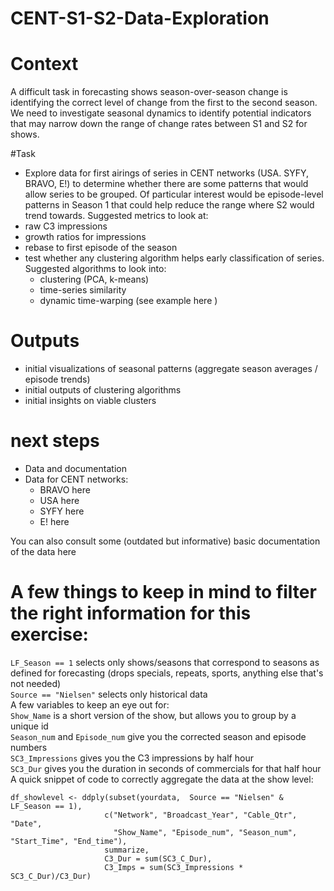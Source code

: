 # CENT-S1-S2-Data-Exploration

# Context

A difficult task in forecasting shows season-over-season change is identifying the correct level of change from the first to the second season. We need to investigate seasonal dynamics to identify potential indicators that may narrow down the range of change rates between S1 and S2 for shows.

#Task

* Explore data for first airings of series in CENT networks (USA. SYFY, BRAVO, E!) to determine whether there are some patterns that would allow series to be grouped. Of particular interest would be episode-level patterns in Season 1 that could help reduce the range where S2 would trend towards. Suggested metrics to look at:
* raw C3 impressions
* growth ratios for impressions
* rebase to first episode of the season
* test whether any clustering algorithm helps early classification of series. Suggested algorithms to look into:
  * clustering (PCA, k-means)
  * time-series similarity
  * dynamic time-warping (see example here )

# Outputs

* initial visualizations of seasonal patterns (aggregate season averages / episode trends)
* initial outputs of clustering algorithms
* initial insights on viable clusters

# next steps
* Data and documentation
* Data for CENT networks:
  * BRAVO here
  * USA here
  * SYFY here
  * E! here
  
You can also consult some (outdated but informative) basic documentation of the data here

# A few things to keep in mind to filter the right information for this exercise:

`LF_Season == 1` selects only shows/seasons that correspond to seasons as defined for forecasting (drops specials, repeats, sports, anything else that's not needed)  
`Source == "Nielsen"` selects only historical data  
A few variables to keep an eye out for:  
`Show_Name` is a short version of the show, but allows you to group by a unique id  
`Season_num` and `Episode_num` give you the corrected season and episode numbers  
`SC3_Impressions` gives you the C3 impressions by half hour  
`SC3_Dur` gives you the duration in seconds of commercials for that half hour  
A quick snippet of code to correctly aggregate the data at the show level:  
```
df_showlevel <- ddply(subset(yourdata,  Source == "Nielsen" & LF_Season == 1),  
                     c("Network", "Broadcast_Year", "Cable_Qtr", "Date",  
                       "Show_Name", "Episode_num", "Season_num", "Start_Time", "End_time"),  
                     summarize,   
                     C3_Dur = sum(SC3_C_Dur),  
                     C3_Imps = sum(SC3_Impressions * SC3_C_Dur)/C3_Dur)                     
```
